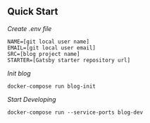 ## Quick Start
*Create .env file*

```.env
NAME=[git local user name]
EMAIL=[git local user email]
SRC=[blog project name]
STARTER=[Gatsby starter repository url]
```

*Init blog*

```
docker-compose run blog-init   
```

*Start Developing*
```
docker-compose run --service-ports blog-dev   
```

